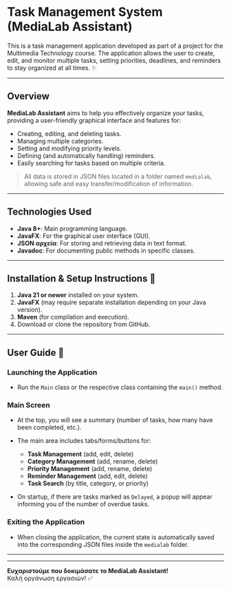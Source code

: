 # Task Management System (MediaLab Assistant)

This is a task management application developed as part of a project for the Multimedia Technology course. The application allows the user to create, edit, and monitor multiple tasks, setting priorities, deadlines, and reminders to stay organized at all times. ✨

---

## Overview

**MediaLab Assistant** aims to help you effectively organize your tasks, providing a user-friendly graphical interface and features for:

- Creating, editing, and deleting tasks.
- Managing multiple categories.
- Setting and modifying priority levels.
- Defining (and automatically handling) reminders.
- Easily searching for tasks based on multiple criteria.

> All data is stored in JSON files located in a folder named `medialab`, allowing safe and easy transfer/modification of information.


---


## Technologies Used
- **Java 8+**: Main programming language.
- **JavaFX**: For the graphical user interface (GUI).
- **JSON αρχεία**: For storing and retrieving data in text format.
- **Javadoc**: For documenting public methods in specific classes.

---

## Installation & Setup Instructions 🔧
1. **Java 21 or newer** installed on your system.
2. **JavaFX** (may require separate installation depending on your Java version).
3. **Maven** (for compilation and execution).
4. Download or clone the repository from GitHub.

---

## User Guide 📝

### Launching the Application
- Run the `Main` class or the respective class containing the `main()` method.

### Main Screen
- At the top, you will see a summary (number of tasks, how many have been completed, etc.).
- The main area includes tabs/forms/buttons for:
  - **Task Management** (add, edit, delete)
  - **Category Management** (add, rename, delete) 
  - **Priority Management** (add, rename, delete)
  - **Reminder Management** (add, edit, delete)
  - **Task Search** (by title, category, or priority)
    
- On startup, if there are tasks marked as `Delayed`, a popup will appear informing you of the number of overdue tasks.

### Exiting the Application
- When closing the application, the current state is automatically saved into the corresponding JSON files inside the `medialab` folder.

---

---

**Ευχαριστούμε που δοκιμάσατε το MediaLab Assistant!**  
Καλή οργάνωση εργασιών! ✅
